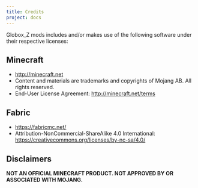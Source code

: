 ```yaml
---
title: Credits
project: docs
---
```

Globox_Z mods includes and/or makes use of the following software under their respective licenses: 

## Minecraft

- <http://minecraft.net>
- Content and materials are trademarks and copyrights of Mojang AB. All rights reserved. 
- End-User License Agreement: <http://minecraft.net/terms>

## Fabric

- <https://fabricmc.net/>
- Attribution-NonCommercial-ShareAlike 4.0 International: <https://creativecommons.org/licenses/by-nc-sa/4.0/>

## Disclaimers

**NOT AN OFFICIAL MINECRAFT PRODUCT. NOT APPROVED BY OR ASSOCIATED WITH MOJANG.**